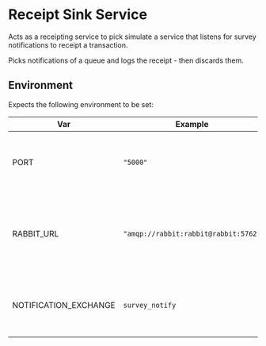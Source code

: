 Receipt Sink Service
====================

Acts as a receipting service to pick simulate a service that listens for survey
notifications to receipt a transaction.

Picks notifications of a queue and logs the receipt - then discards them.

## Environment

Expects the following environment to be set:

| Var                   | Example                              | Description                                              |
| --------------------- | ------------------------------------ | -------------------------------------------------------- |
| PORT                  | `"5000"`                             | String describing the port on which to start the service |
| RABBIT_URL            | `"amqp://rabbit:rabbit@rabbit:5762"` | Url on which to connect to a rabbitmq instance. Includes `amqp://` protocol |
| NOTIFICATION_EXCHANGE | `survey_notify`                      | Name of rabbit exchange to publish notifications to |